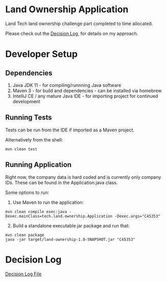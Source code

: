 # Land Ownership Application
Land Tech land ownership challenge part completed to time allocated.

Please check out the [Decision Log](DECISION_LOG.md), for details on my approach.

# Developer Setup
## Dependencies
1. Java JDK 11 - for compiling/runnning Java software
2. Maven 3 - for build and dependencies - can be installed via homebrew
3. IntelliJ CE / any mature Java IDE - for importing project for continued development

## Running Tests
Tests can be run from the IDE if imported as a Maven project.

Alternatively from the shell:

```
mvn clean test
```

## Running Application
Right now, the company data is hard coded and is currently only company IDs. These can be 
found in the Application.java class.

Some options to run:

1. Use Maven to run the application:

```
mvn clean compile exec:java -Dexec.mainClass=tech.land.ownership.Application -Dexec.args="C45353"
```

2. Build a standalone executable jar package and run that:

```
mvn clean package
java -jar target/land-ownership-1.0-SNAPSHOT.jar "C45353"
```

# Decision Log

[Decision Log File](DECISION_LOG.md)